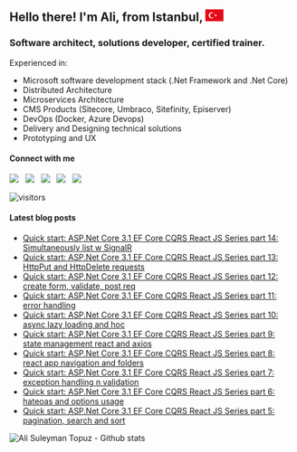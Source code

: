## Hello there! I'm Ali, from Istanbul, ![image](https://raw.githubusercontent.com/alisuleymantopuz/alisuleymantopuz/master/flag32.png)
### Software architect, solutions developer, certified trainer.

Experienced in:

- Microsoft software development stack (.Net Framework and .Net Core)
- Distributed Architecture
- Microservices Architecture
- CMS Products (Sitecore, Umbraco, Sitefinity, Episerver)
- DevOps (Docker, Azure Devops)
- Delivery and Designing technical solutions
- Prototyping and UX

#### Connect with me

<a href="https://github.com/alisuleymantopuz"><img src="https://cdn.jsdelivr.net/npm/simple-icons@v3/icons/github.svg" width="32px" /></a> &nbsp; <a href="https://www.instagram.com/topuzas"><img src="https://cdn.jsdelivr.net/npm/simple-icons@v3/icons/instagram.svg" width="32px" /></a> &nbsp; <a href="https://www.linkedin.com/in/alisuleymantopuz"><img src="https://cdn.jsdelivr.net/npm/simple-icons@v3/icons/linkedin.svg" width="32px" /></a> &nbsp; <a href="https://medium.com/@topuzas"><img src="https://cdn.jsdelivr.net/npm/simple-icons@v3/icons/medium.svg" width="32px" /></a> &nbsp; <a href="mailto:alisuleymantopuz@gmail.com"><img src="https://cdn.jsdelivr.net/npm/simple-icons@v3/icons/gmail.svg" width="32px" /></a>

![visitors](https://img.shields.io/badge/dynamic/json?color=informational&label=visitor%20count&query=value&url=https%3A%2F%2Fapi.countapi.xyz%2Fhit%2Falisuleymantopuz.alisuleymantopuz%2Freadme)

#### Latest blog posts

<!-- BLOG-POST-LIST:START -->
- [Quick start: ASP.Net Core 3.1 EF Core CQRS React JS Series part 14: Simultaneously list w SignalR](https://medium.com/@topuzas/quick-start-asp-net-f88ef81e3da3?source=rss-8f0134a6aa62------2)
- [Quick start: ASP.Net Core 3.1 EF Core CQRS React JS Series part 13: HttpPut and HttpDelete requests](https://medium.com/@topuzas/quick-start-asp-net-core-3-1-ef-core-cqrs-react-js-series-part-13-httpput-and-httpdelete-requests-a123ecbca231?source=rss-8f0134a6aa62------2)
- [Quick start: ASP.Net Core 3.1 EF Core CQRS React JS Series part 12: create form, validate, post req](https://medium.com/@topuzas/quick-start-asp-net-core-3-1-ef-core-cqrs-react-js-series-part-12-create-form-validate-post-req-d64ab19105ad?source=rss-8f0134a6aa62------2)
- [Quick start: ASP.Net Core 3.1 EF Core CQRS React JS Series part 11: error handling](https://medium.com/@topuzas/quick-start-asp-net-core-3-1-ef-core-cqrs-react-js-series-part-11-error-handling-f9e723fa4391?source=rss-8f0134a6aa62------2)
- [Quick start: ASP.Net Core 3.1 EF Core CQRS React JS Series part 10: async lazy loading and hoc](https://medium.com/@topuzas/quick-start-asp-net-core-3-1-ef-core-cqrs-react-js-series-part-10-async-lazy-loading-and-hoc-a649834695d9?source=rss-8f0134a6aa62------2)
- [Quick start: ASP.Net Core 3.1 EF Core CQRS React JS Series part 9: state management react and axios](https://medium.com/@topuzas/quick-start-asp-net-core-3-1-ef-core-cqrs-react-js-series-part-9-state-management-react-and-axios-72205f183cee?source=rss-8f0134a6aa62------2)
- [Quick start: ASP.Net Core 3.1 EF Core CQRS React JS Series part 8: react app navigation and folders](https://medium.com/@topuzas/quick-start-asp-net-core-3-1-ef-core-cqrs-react-js-series-part-8-react-app-navigation-and-folders-714813dd6031?source=rss-8f0134a6aa62------2)
- [Quick start: ASP.Net Core 3.1 EF Core CQRS React JS Series part 7: exception handling n validation](https://medium.com/@topuzas/quick-start-asp-net-dddc58901ed5?source=rss-8f0134a6aa62------2)
- [Quick start: ASP.Net Core 3.1 EF Core CQRS React JS Series part 6: hateoas and options usage](https://medium.com/@topuzas/quick-start-asp-net-core-3-1-ef-core-cqrs-react-js-series-part-6-hateoas-and-options-usage-d119e7158ffd?source=rss-8f0134a6aa62------2)
- [Quick start: ASP.Net Core 3.1 EF Core CQRS React JS Series part 5: pagination, search and sort](https://medium.com/@topuzas/quick-start-asp-net-core-3-1-ef-core-cqrs-react-js-series-part-5-pagination-search-and-sort-493eec44297d?source=rss-8f0134a6aa62------2)
<!-- BLOG-POST-LIST:END -->

<img align="left" alt="Ali Suleyman Topuz - Github stats" src="https://github-readme-stats.vercel.app/api?username=alisuleymantopuz&show_icons=true&hide_border=true" />
